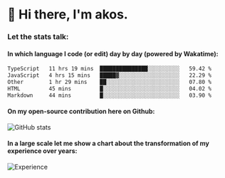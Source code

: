 # 👋 Hi there, I'm akos. 


### Let the stats talk:


#### In which language I code (or edit) day by day (powered by Wakatime): 

<!--START_SECTION:waka-->

```txt
TypeScript   11 hrs 19 mins  ███████████████░░░░░░░░░░   59.42 %
JavaScript   4 hrs 15 mins   █████▓░░░░░░░░░░░░░░░░░░░   22.29 %
Other        1 hr 29 mins    ██░░░░░░░░░░░░░░░░░░░░░░░   07.80 %
HTML         45 mins         █░░░░░░░░░░░░░░░░░░░░░░░░   04.02 %
Markdown     44 mins         █░░░░░░░░░░░░░░░░░░░░░░░░   03.90 %
```

<!--END_SECTION:waka-->

#### On my open-source contribution here on Github:
 
![GitHub stats](https://github-readme-stats.vercel.app/api?username=akosbalasko)

#### In a large scale let me show a chart about the transformation of my experience over years:   

![Experience](https://cr-skills-chart-widget.azurewebsites.net/api/api?username=akosbalasko)
